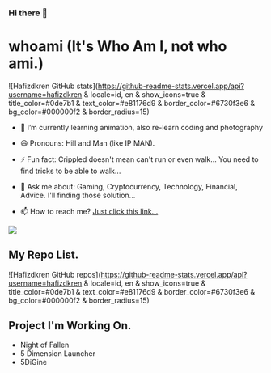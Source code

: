 ### Hi there 👋

<!--
**hafizdkren/hafizdkren** is a ✨ _special_ ✨ repository because its `README.md` (this file) appears on your GitHub profile.


Here are some ideas to get you started:

- 🔭 I’m currently working on ...
- 👯 I’m looking to collaborate on ...
- 🤔 I’m looking for help with ...
-->
# whoami (It's Who Am I, not who ami.)

![Hafizdkren GitHub stats](https://github-readme-stats.vercel.app/api?username=hafizdkren & locale=id, en & show_icons=true & title_color=#0de7b1 & text_color=#e81176d9 & border_color=#6730f3e6 & bg_color=#000000f2 & border_radius=15)

- 🌱 I’m currently learning animation, also re-learn coding and photography
- 😄 Pronouns: Hill and Man (like IP MAN).
- ⚡ Fun fact: Crippled doesn't mean can't run or even walk... You need to find tricks to be able to walk...
- 💬 Ask me about: Gaming, Cryptocurrency, Technology, Financial, Advice. I'll finding those solution...


- 📫 How to reach me? [Just click this link...](https://www.linktr.ee/Hafizdkren)

<a href="https://www.buymeacoffee.com/Hafizdkren"><img src="https://img.buymeacoffee.com/button-api/?text=Buy me a pc&emoji=🖥️&slug=Hafizdkren & button_colour=FFDD00&font_colour=000000 & font_family=Cookie & outline_colour=000000 & coffee_colour=ffffff"></a>

## My Repo List.

![Hafizdkren GitHub repos](https://github-readme-stats.vercel.app/api?username=hafizdkren & locale=id, en & show_icons=true & title_color=#0de7b1 & text_color=#e81176d9 & border_color=#6730f3e6 & bg_color=#000000f2 & border_radius=15)

## Project I'm Working On.

- Night of Fallen
- 5 Dimension Launcher
- 5DiGine
